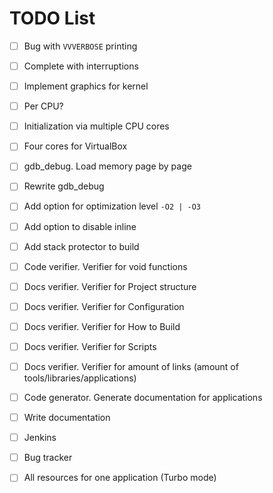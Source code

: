 TODO List
=========

- [ ] Bug with `VVVERBOSE` printing
- [ ] Complete with interruptions
- [ ] Implement graphics for kernel
- [ ] Per CPU?
- [ ] Initialization via multiple CPU cores
- [ ] Four cores for VirtualBox
- [ ] gdb_debug. Load memory page by page
- [ ] Rewrite gdb_debug

- [ ] Add option for optimization level `-O2 | -O3`
- [ ] Add option to disable inline
- [ ] Add stack protector to build
- [ ] Code verifier. Verifier for void functions
- [ ] Docs verifier. Verifier for Project structure
- [ ] Docs verifier. Verifier for Configuration
- [ ] Docs verifier. Verifier for How to Build
- [ ] Docs verifier. Verifier for Scripts
- [ ] Docs verifier. Verifier for amount of links (amount of tools/libraries/applications)
- [ ] Code generator. Generate documentation for applications
- [ ] Write documentation
- [ ] Jenkins
- [ ] Bug tracker
- [ ] All resources for one application (Turbo mode)
